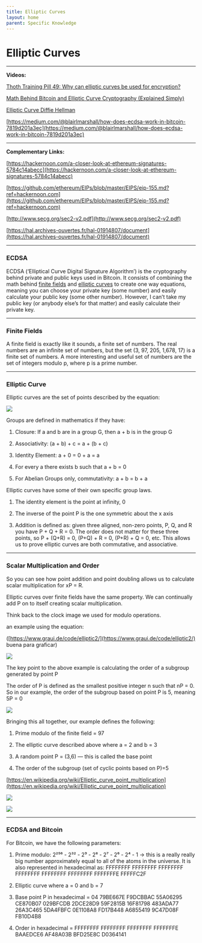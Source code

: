 ```yaml
---
title: Elliptic Curves
layout: home
parent: Specific Knowledge
---
```


# Elliptic Curves
---

**Videos:**

[Thoth Training Pill 49: Why can elliptic curves be used for encryption?](https://www.youtube.com/watch?v=vi2wvAQsy-A)

[Math Behind Bitcoin and Elliptic Curve Cryptography (Explained Simply)](https://www.youtube.com/watch?v=muIv8I6v1aE)

[Elliptic Curve Diffie Hellman](https://www.youtube.com/watch?v=F3zzNa42-tQ)

[https://medium.com/@blairlmarshall/how-does-ecdsa-work-in-bitcoin-7819d201a3ec](https://medium.com/@blairlmarshall/how-does-ecdsa-work-in-bitcoin-7819d201a3ec)

---

**Complementary Links:**

[https://hackernoon.com/a-closer-look-at-ethereum-signatures-5784c14abecc](https://hackernoon.com/a-closer-look-at-ethereum-signatures-5784c14abecc)

[https://github.com/ethereum/EIPs/blob/master/EIPS/eip-155.md?ref=hackernoon.com](https://github.com/ethereum/EIPs/blob/master/EIPS/eip-155.md?ref=hackernoon.com)

[http://www.secg.org/sec2-v2.pdf](http://www.secg.org/sec2-v2.pdf)

[https://hal.archives-ouvertes.fr/hal-01914807/document](https://hal.archives-ouvertes.fr/hal-01914807/document)

---

###  ECDSA


ECDSA (‘Elliptical Curve Digital Signature Algorithm’) is the cryptography behind private and public keys used in Bitcoin. It consists of combining the math behind [finite fields](https://en.wikipedia.org/wiki/Finite_field) and [elliptic curves](https://en.wikipedia.org/wiki/Elliptic_curve) to create one way equations, meaning you can choose your private key (some number) and easily calculate your public key (some other number). However, I can’t take my public key (or anybody else’s for that matter) and easily calculate their private key.

---  

### Finite Fields


A finite field is exactly like it sounds, a finite set of numbers. The real numbers are an infinite set of numbers, but the set (3, 97, 205, 1,678, 17) is a finite set of numbers. A more interesting and useful set of numbers are the set of integers modulo p, where p is a prime number.

---

### Elliptic Curve


Elliptic curves are the set of points described by the equation:

![](https://lh7-rt.googleusercontent.com/docsz/AD_4nXepIX2NrRSotA6iNpgzfrvZLkSLZD8J9Jnoy-xuUkAYz88IDvuhIQ6SHEmti9JlWgEVV912Lc4lDfrNvzD_u0vKb3JwtZm3iynZszQJQ1Qoj4hY0QRe_ffk8wqu-D2fNak-qQZT-1OS-arLeMHKNxSJ-NuD?key=FHq0ADnyQcpDDnuXALIy-A)


Groups are defined in mathematics if they have:

1.  Closure: If a and b are in a group G, then a + b is in the group G
    
2.  Associativity: (a + b) + c = a + (b + c)
    
3.  Identity Element: a + 0 = 0 + a = a
    
4.  For every a there exists b such that a + b = 0
    
5.  For Abelian Groups only, commutativity: a + b = b + a
    

Elliptic curves have some of their own specific group laws.

1.  The identity element is the point at infinity, 0
    
2.  The inverse of the point P is the one symmetric about the x axis
    
3.  Addition is defined as: given three aligned, non-zero points, P, Q, and R you have P + Q + R = 0. The order does not matter for these three points, so P + (Q+R) = 0, (P+Q) + R = 0, (P+R) + Q = 0, etc. This allows us to prove elliptic curves are both commutative, and associative.

---

### Scalar Multiplication and Order  

So you can see how point addition and point doubling allows us to calculate scalar multiplication for xP = R.

  

Elliptic curves over finite fields have the same property. We can continually add P on to itself creating scalar multiplication.

  

Think back to the clock image we used for modulo operations.

  

an example using the equation:

  

([https://www.graui.de/code/elliptic2/](https://www.graui.de/code/elliptic2/) buena para graficar)

  

![](https://lh7-rt.googleusercontent.com/docsz/AD_4nXd108fbJ9hq5vWyEfCHMJqVIcYJRy1F4YJiBBMw6-FEAqCg8f5n43f6lkj5fHptpmyMX-eKxixf0q7M7N1cOlE27_zfDykCuZExVykMt1tSuNA2-NVWiAz59gkgBaThJUAXuYHhfkByS5BoUw14pvbD0ltr?key=FHq0ADnyQcpDDnuXALIy-A)

The key point to the above example is calculating the order of a subgroup generated by point P

  

The order of P is defined as the smallest positive integer n such that nP = 0. So in our example, the order of the subgroup based on point P is 5, meaning 5P = 0

  

![](https://lh7-rt.googleusercontent.com/docsz/AD_4nXfLz45o5LYY4UIWa7ZTYiBEN5LLnrF5XnJCSPSnTjTLHg6NE_hHdGA5FH4k5H0vIkb0claxgpjS6_bBAgbSmqwnTO35q4_LNjgV6Cdf6-Oeb5Nlai7QxcK9HK-02nkDcZWGqH9bJf9MqUXQq0xV4k_819uu?key=FHq0ADnyQcpDDnuXALIy-A)

  

Bringing this all together, our example defines the following:

1.  Prime modulo of the finite field = 97
    
2.  The elliptic curve described above where a = 2 and b = 3
    
3.  A random point P = (3,6) — this is called the base point
    
4.  The order of the subgroup (set of cyclic points based on P)=5
    

[https://en.wikipedia.org/wiki/Elliptic_curve_point_multiplication](https://en.wikipedia.org/wiki/Elliptic_curve_point_multiplication)

![](https://lh7-rt.googleusercontent.com/docsz/AD_4nXedNx8t5wug56sDUOANGncAJoVyd6Pe4GbztK3j0moOIiI_st0TP9SK6uQB1aCFbUcEwgvT2zDHlFhyVKNXZhY7ZYA7iXp7CyJ4QiQBb_rZXO7v-Tbezh2B5dzDElw7B7q5wnSyZqqIPcwGWkG1jW87I4-n?key=FHq0ADnyQcpDDnuXALIy-A)

![](https://lh7-rt.googleusercontent.com/docsz/AD_4nXcW51FW0ujrP2U53FVfQyPKzngxjt3Kv_oi36WDxDT5Yk7V9UuQWfDf8WZ16p8NBzUxPUc06x9H6Pv1JX-0eFKSsZuH678IaPmkZTLcykuDWxE0_wByD607BP34Ebs6TGRy6lQGnwCX0W2u3JoH2Y_bS1ya?key=FHq0ADnyQcpDDnuXALIy-A)

---

### ECDSA and Bitcoin

For Bitcoin, we have the following parameters:

1.  Prime modulo: 2²⁵⁶ - 2³² - 2⁹ - 2⁸ - 2⁷ - 2⁶ - 2⁴ - 1 → this is a really really big number approximately equal to all of the atoms in the universe. It is also represented in hexadecimal as: FFFFFFFF FFFFFFFF FFFFFFFF FFFFFFFF FFFFFFFF FFFFFFFF FFFFFFFE FFFFFC2F
    
2.  Elliptic curve where a = 0 and b = 7
    
3.  Base point P in hexadecimal = 04 79BE667E F9DCBBAC 55A06295 CE870B07 029BFCDB 2DCE28D9 59F2815B 16F81798 483ADA77 26A3C465 5DA4FBFC 0E1108A8 FD17B448 A6855419 9C47D08F FB10D4B8
    
4.  Order in hexadecimal = FFFFFFFF FFFFFFFF FFFFFFFF FFFFFFFE BAAEDCE6 AF48A03B BFD25E8C D0364141